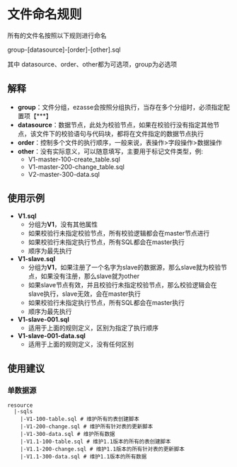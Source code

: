 # 文件命名规则

所有的文件名按照以下规则进行命名

group-[datasource]-[order]-[other].sql

其中 datasource、order、other都为可选项，group为必选项

## 解释

* **group**：文件分组，ezasse会按照分组执行，当存在多个分组时，必须指定配置项【***】
* **datasource**：数据节点，此处为校验节点，如果在校验行没有指定其他节点，该文件下的校验语句与代码块，都将在文件指定的数据节点执行
* **order**：控制多个文件的执行顺序，一般来说，表操作>字段操作>数据操作
* **other**：没有实际意义，可以随意填写，主要用于标记文件类型，例:
    * V1-master-100-create_table.sql
    * V1-master-200-change_table.sql
    * V2-master-300-data.sql

## 使用示例

* **V1.sql**
    * 分组为**V1**，没有其他属性
    * 如果校验行未指定校验节点，所有校验逻辑都会在master节点进行
    * 如果校验行未指定执行节点，所有SQL都会在master执行
    * 顺序为最先执行
* **V1-slave.sql**
    * 分组为**V1**，如果注册了一个名字为slave的数据源，那么slave就为校验节点，如果没有注册，那么slave就为other
    * 如果slave节点有效，并且校验行未指定校验节点，那么校验逻辑会在slave执行，slave无效，会在master执行
    * 如果校验行未指定执行节点，所有SQL都会在master执行
    * 顺序为最先执行
* **V1-slave-001.sql**
    * 适用于上面的规则定义，区别为指定了执行顺序
* **V1-slave-001-data.sql**
    * 适用于上面的规则定义，没有任何区别

## 使用建议
### 单数据源
```
resource
  |-sqls
    |-V1-100-table.sql # 维护所有的表创建脚本
    |-V1-200-change.sql # 维护所有针对表的更新脚本
    |-V1-300-data.sql # 维护所有数据
    |-V1.1-100-table.sql # 维护1.1版本的所有的表创建脚本
    |-V1.1-200-change.sql # 维护1.1版本的所有针对表的更新脚本
    |-V1.1-300-data.sql # 维护1.1版本的所有数据
```
